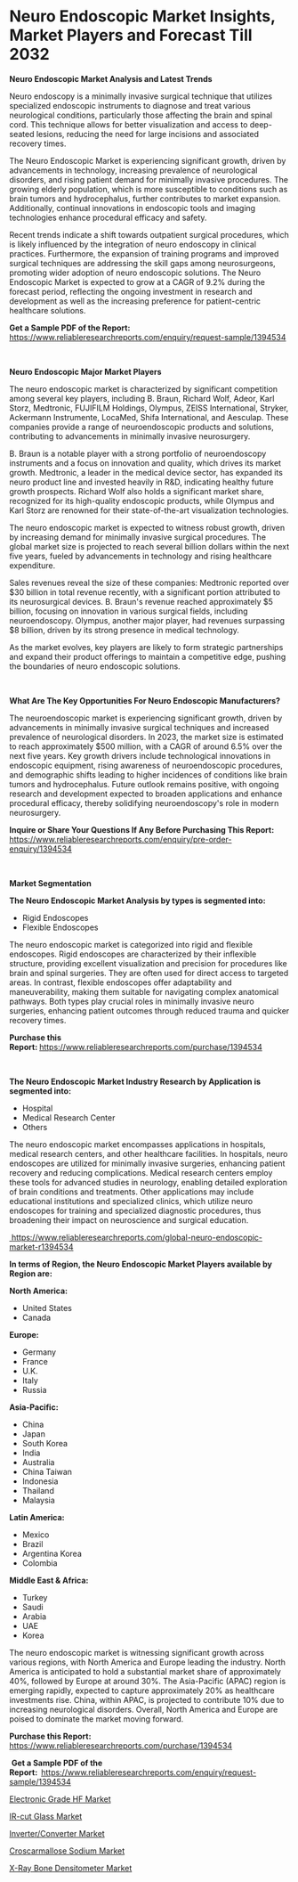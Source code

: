 <p><h1>Neuro Endoscopic Market Insights, Market Players and Forecast Till 2032</h1></p><p><strong>Neuro Endoscopic Market Analysis and Latest Trends</strong></p>
<p><p>Neuro endoscopy is a minimally invasive surgical technique that utilizes specialized endoscopic instruments to diagnose and treat various neurological conditions, particularly those affecting the brain and spinal cord. This technique allows for better visualization and access to deep-seated lesions, reducing the need for large incisions and associated recovery times.</p><p>The Neuro Endoscopic Market is experiencing significant growth, driven by advancements in technology, increasing prevalence of neurological disorders, and rising patient demand for minimally invasive procedures. The growing elderly population, which is more susceptible to conditions such as brain tumors and hydrocephalus, further contributes to market expansion. Additionally, continual innovations in endoscopic tools and imaging technologies enhance procedural efficacy and safety.</p><p>Recent trends indicate a shift towards outpatient surgical procedures, which is likely influenced by the integration of neuro endoscopy in clinical practices. Furthermore, the expansion of training programs and improved surgical techniques are addressing the skill gaps among neurosurgeons, promoting wider adoption of neuro endoscopic solutions. The Neuro Endoscopic Market is expected to grow at a CAGR of 9.2% during the forecast period, reflecting the ongoing investment in research and development as well as the increasing preference for patient-centric healthcare solutions.</p></p>
<p><strong>Get a Sample PDF of the Report:&nbsp;</strong> <a href="https://www.reliableresearchreports.com/enquiry/request-sample/1394534?utm_campaign=8&utm_medium=2&utm_source=Github&utm_content=ia&utm_term=22032025&utm_id=neuro-endoscopic">https://www.reliableresearchreports.com/enquiry/request-sample/1394534</a></p>
<p>&nbsp;</p>
<p><strong>Neuro Endoscopic Major Market Players</strong></p>
<p><p>The neuro endoscopic market is characterized by significant competition among several key players, including B. Braun, Richard Wolf, Adeor, Karl Storz, Medtronic, FUJIFILM Holdings, Olympus, ZEISS International, Stryker, Ackermann Instrumente, LocaMed, Shifa International, and Aesculap. These companies provide a range of neuroendoscopic products and solutions, contributing to advancements in minimally invasive neurosurgery.</p><p>B. Braun is a notable player with a strong portfolio of neuroendoscopy instruments and a focus on innovation and quality, which drives its market growth. Medtronic, a leader in the medical device sector, has expanded its neuro product line and invested heavily in R&D, indicating healthy future growth prospects. Richard Wolf also holds a significant market share, recognized for its high-quality endoscopic products, while Olympus and Karl Storz are renowned for their state-of-the-art visualization technologies.</p><p>The neuro endoscopic market is expected to witness robust growth, driven by increasing demand for minimally invasive surgical procedures. The global market size is projected to reach several billion dollars within the next five years, fueled by advancements in technology and rising healthcare expenditure.</p><p>Sales revenues reveal the size of these companies: Medtronic reported over $30 billion in total revenue recently, with a significant portion attributed to its neurosurgical devices. B. Braun's revenue reached approximately $5 billion, focusing on innovation in various surgical fields, including neuroendoscopy. Olympus, another major player, had revenues surpassing $8 billion, driven by its strong presence in medical technology.</p><p>As the market evolves, key players are likely to form strategic partnerships and expand their product offerings to maintain a competitive edge, pushing the boundaries of neuro endoscopic solutions.</p></p>
<p>&nbsp;</p>
<p><strong>What Are The Key Opportunities For Neuro Endoscopic Manufacturers?</strong></p>
<p><p>The neuroendoscopic market is experiencing significant growth, driven by advancements in minimally invasive surgical techniques and increased prevalence of neurological disorders. In 2023, the market size is estimated to reach approximately $500 million, with a CAGR of around 6.5% over the next five years. Key growth drivers include technological innovations in endoscopic equipment, rising awareness of neuroendoscopic procedures, and demographic shifts leading to higher incidences of conditions like brain tumors and hydrocephalus. Future outlook remains positive, with ongoing research and development expected to broaden applications and enhance procedural efficacy, thereby solidifying neuroendoscopy's role in modern neurosurgery.</p></p>
<p><strong>Inquire or Share Your Questions If Any Before Purchasing This Report:</strong> <a href="https://www.reliableresearchreports.com/enquiry/pre-order-enquiry/1394534?utm_campaign=8&utm_medium=2&utm_source=Github&utm_content=ia&utm_term=22032025&utm_id=neuro-endoscopic">https://www.reliableresearchreports.com/enquiry/pre-order-enquiry/1394534</a></p>
<p>&nbsp;</p>
<p><strong>Market Segmentation</strong></p>
<p><strong>The Neuro Endoscopic Market Analysis by types is segmented into:</strong></p>
<p><ul><li>Rigid Endoscopes</li><li>Flexible Endoscopes</li></ul></p>
<p><p>The neuro endoscopic market is categorized into rigid and flexible endoscopes. Rigid endoscopes are characterized by their inflexible structure, providing excellent visualization and precision for procedures like brain and spinal surgeries. They are often used for direct access to targeted areas. In contrast, flexible endoscopes offer adaptability and maneuverability, making them suitable for navigating complex anatomical pathways. Both types play crucial roles in minimally invasive neuro surgeries, enhancing patient outcomes through reduced trauma and quicker recovery times.</p></p>
<p><strong>Purchase this Report:&nbsp;</strong><a href="https://www.reliableresearchreports.com/purchase/1394534?utm_campaign=8&utm_medium=2&utm_source=Github&utm_content=ia&utm_term=22032025&utm_id=neuro-endoscopic">https://www.reliableresearchreports.com/purchase/1394534</a></p>
<p>&nbsp;</p>
<p><strong>The Neuro Endoscopic Market Industry Research by Application is segmented into:</strong></p>
<p><ul><li>Hospital</li><li>Medical Research Center</li><li>Others</li></ul></p>
<p><p>The neuro endoscopic market encompasses applications in hospitals, medical research centers, and other healthcare facilities. In hospitals, neuro endoscopes are utilized for minimally invasive surgeries, enhancing patient recovery and reducing complications. Medical research centers employ these tools for advanced studies in neurology, enabling detailed exploration of brain conditions and treatments. Other applications may include educational institutions and specialized clinics, which utilize neuro endoscopes for training and specialized diagnostic procedures, thus broadening their impact on neuroscience and surgical education.</p></p>
<p><a href="https://www.reliableresearchreports.com/global-neuro-endoscopic-market-r1394534?utm_campaign=8&utm_medium=2&utm_source=Github&utm_content=ia&utm_term=22032025&utm_id=neuro-endoscopic">&nbsp;https://www.reliableresearchreports.com/global-neuro-endoscopic-market-r1394534</a></p>
<p><strong>In terms of Region, the Neuro Endoscopic Market Players available by Region are:</strong></p>
<p>
    <p> <strong> North America: </strong>
        <ul>
            <li>United States</li>
            <li>Canada</li>
        </ul>
        </p> 
    <p> <strong> Europe: </strong>
        <ul>
            <li>Germany</li>
            <li>France</li>
            <li>U.K.</li>
            <li>Italy</li>
            <li>Russia</li>
        </ul>
        </p> 
    <p> <strong> Asia-Pacific: </strong>
        <ul>
            <li>China</li>
            <li>Japan</li>
            <li>South Korea</li>
            <li>India</li>
            <li>Australia</li>
            <li>China Taiwan</li>
            <li>Indonesia</li>
            <li>Thailand</li>
            <li>Malaysia</li>
        </ul>
        </p> 
    <p> <strong> Latin America: </strong>
        <ul>
            <li>Mexico</li>
            <li>Brazil</li>
            <li>Argentina Korea</li>
            <li>Colombia</li>
        </ul>
        </p> 
    <p> <strong> Middle East & Africa: </strong>
        <ul>
            <li>Turkey</li>
            <li>Saudi</li>
            <li>Arabia</li>
            <li>UAE</li>
            <li>Korea</li>
        </ul>
    </p>
    </p>
<p><p>The neuro endoscopic market is witnessing significant growth across various regions, with North America and Europe leading the industry. North America is anticipated to hold a substantial market share of approximately 40%, followed by Europe at around 30%. The Asia-Pacific (APAC) region is emerging rapidly, expected to capture approximately 20% as healthcare investments rise. China, within APAC, is projected to contribute 10% due to increasing neurological disorders. Overall, North America and Europe are poised to dominate the market moving forward.</p></p>
<p><strong>Purchase this Report: </strong><a href="https://www.reliableresearchreports.com/purchase/1394534?utm_campaign=8&utm_medium=2&utm_source=Github&utm_content=ia&utm_term=22032025&utm_id=neuro-endoscopic">https://www.reliableresearchreports.com/purchase/1394534</a></p>
<p>&nbsp;<strong>Get a Sample PDF of the Report:&nbsp;&nbsp;</strong><a href="https://www.reliableresearchreports.com/enquiry/request-sample/1394534?utm_campaign=8&utm_medium=2&utm_source=Github&utm_content=ia&utm_term=22032025&utm_id=neuro-endoscopic">https://www.reliableresearchreports.com/enquiry/request-sample/1394534</a></p>
<p><strong></strong></p>
<p><p><a href="https://github.com/lugnabirue/Market-Research-Report-List-1/blob/main/electronic-grade-hf-market.md?utm_campaign=8&utm_medium=2&utm_source=Github&utm_content=ia&utm_term=22032025&utm_id=neuro-endoscopic">Electronic Grade HF Market</a></p><p><a href="https://github.com/kitkaeberz5z/Market-Research-Report-List-1/blob/main/ir-cut-glass-market.md?utm_campaign=8&utm_medium=2&utm_source=Github&utm_content=ia&utm_term=22032025&utm_id=neuro-endoscopic">IR-cut Glass Market</a></p><p><a href="https://github.com/gakpasulgun/Market-Research-Report-List-1/blob/main/inverterconverter-market.md?utm_campaign=8&utm_medium=2&utm_source=Github&utm_content=ia&utm_term=22032025&utm_id=neuro-endoscopic">Inverter/Converter Market</a></p><p><a href="https://github.com/snelldimkeod/Market-Research-Report-List-1/blob/main/croscarmallose-sodium-market.md?utm_campaign=8&utm_medium=2&utm_source=Github&utm_content=ia&utm_term=22032025&utm_id=neuro-endoscopic">Croscarmallose Sodium Market</a></p><p><a href="https://github.com/shpirttangim48/Market-Research-Report-List-1/blob/main/x-ray-bone-densitometer-market.md?utm_campaign=8&utm_medium=2&utm_source=Github&utm_content=ia&utm_term=22032025&utm_id=neuro-endoscopic">X-Ray Bone Densitometer Market</a></p></p>